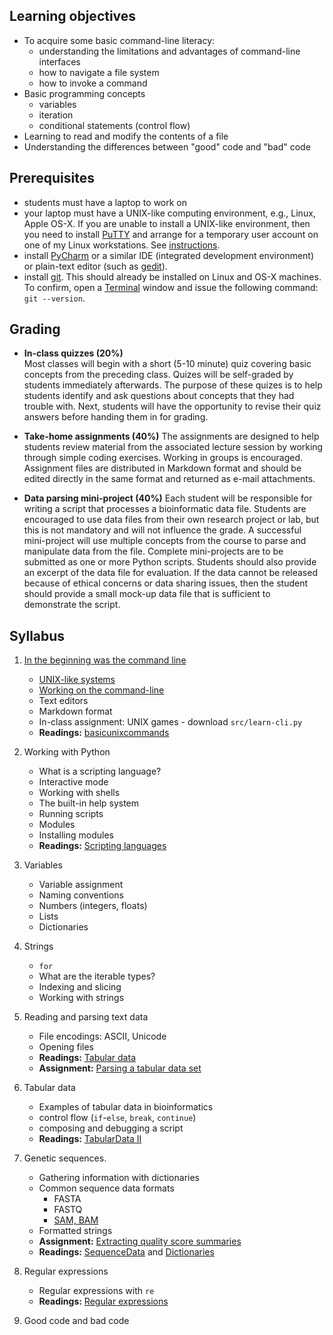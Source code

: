 ## Learning objectives
* To acquire some basic command-line literacy:
  * understanding the limitations and advantages of command-line interfaces
  * how to navigate a file system
  * how to invoke a command
* Basic programming concepts
  * variables
  * iteration
  * conditional statements (control flow)
* Learning to read and modify the contents of a file
* Understanding the differences between "good" code and "bad" code

## Prerequisites
* students must have a laptop to work on
* your laptop must have a UNIX-like computing environment, e.g., Linux, Apple OS-X.  If you are unable to install a UNIX-like environment, then you need to install [PuTTY](http://www.putty.org/) and arrange for a temporary user account on one of my Linux workstations.  See [instructions](RemoteComputing.md).
* install [PyCharm](https://www.jetbrains.com/pycharm/) or a similar IDE (integrated development environment) or plain-text editor (such as [gedit](https://wiki.gnome.org/Apps/Gedit)).
* install [git](https://git-scm.com/book/en/v2/Getting-Started-Installing-Git).  This should already be installed on Linux and OS-X machines.  To confirm, open a [Terminal](https://en.wikipedia.org/wiki/Terminal_emulator) window and issue the following command: `git --version`.

## Grading

* **In-class quizzes (20%)**  
  Most classes will begin with a short (5-10 minute) quiz covering basic concepts from the preceding class.  Quizes will be self-graded by students immediately afterwards.  The purpose of these quizes is to help students identify and ask questions about concepts that they had trouble with.  Next, students will have the opportunity to revise their quiz answers before handing them in for grading.

* **Take-home assignments (40%)**
  The assignments are designed to help students review material from the associated lecture session by working through simple coding exercises.  Working in groups is encouraged.  Assignment files are distributed in Markdown format and should be edited directly in the same format and returned as e-mail attachments.  

* **Data parsing mini-project (40%)**
  Each student will be responsible for writing a script that processes a bioinformatic data file.  Students are encouraged to use data files from their own research project or lab, but this is not mandatory and will not influence the grade.  A successful mini-project will use multiple concepts from the course to parse and manipulate data from the file.  Complete mini-projects are to be submitted as one or more Python scripts.  Students should also provide an excerpt of the data file for evaluation.  If the data cannot be released because of ethical concerns or data sharing issues, then the student should provide a small mock-up data file that is sufficient to demonstrate the script.


## Syllabus

1. [In the beginning was the command line](http://cristal.inria.fr/~weis/info/commandline.html)
   * [UNIX-like systems](https://en.wikipedia.org/wiki/Unix-like)
   * [Working on the command-line](basicunixcommands.md)
   * Text editors
   * Markdown format
   * In-class assignment: UNIX games - download `src/learn-cli.py`
   * **Readings:** [basicunixcommands](Readings/basicunixcommands.md)

2. Working with Python
   * What is a scripting language?
   * Interactive mode
   * Working with shells
   * The built-in help system
   * Running scripts
   * Modules
   * Installing modules
   * **Readings:** [Scripting languages](Readings/ScriptingLanguages.md)
   
3. Variables
   * Variable assignment
   * Naming conventions
   * Numbers (integers, floats)
   * Lists
   * Dictionaries

4. Strings
   * `for`
   * What are the iterable types?
   * Indexing and slicing
   * Working with strings

5. Reading and parsing text data
   * File encodings: ASCII, Unicode
   * Opening files
   * **Readings:** [Tabular data](Readings/TabularData.md)
   * **Assignment:** [Parsing a tabular data set](Assignments/Assignment2.md)

6. Tabular data
   * Examples of tabular data in bioinformatics
   * control flow (`if`-`else`, `break`, `continue`)
   * composing and debugging a script
   * **Readings:** [TabularData II](Readings/TabularData2.md)

7. Genetic sequences.
   * Gathering information with dictionaries
   * Common sequence data formats
     * FASTA
     * FASTQ
     * [SAM, BAM](https://samtools.github.io/hts-specs/)
   * Formatted strings
   * **Assignment:** [Extracting quality score summaries](Assignments/Assignment3.md)
   * **Readings:** [SequenceData](Readings/SequenceData.md) and [Dictionaries](Readings/Dictionaries.md)

8. Regular expressions
   * Regular expressions with `re`
   * **Readings:** [Regular expressions](Readings/RegularExpressions.md)

9. Good code and bad code

